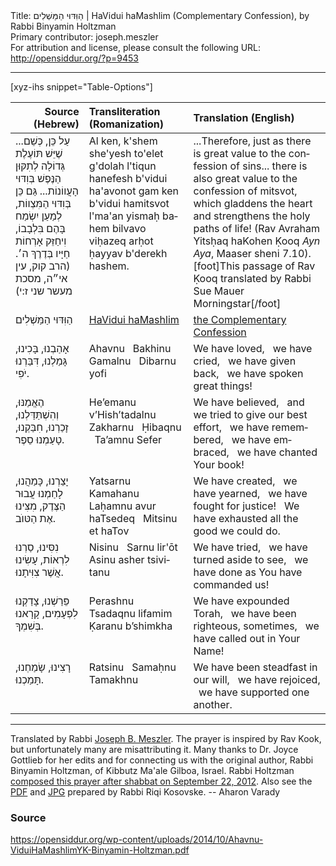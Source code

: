 <html>
<head></head>
<body>
Title: הַוִּדּוּי הַמַּשְׁלִים | HaVidui haMashlim (Complementary Confession), by Rabbi Binyamin Holtzman<br />
Primary contributor: joseph.meszler<br />
For attribution and license, please consult the following URL: <a href="http://opensiddur.org/?p=9453">http://opensiddur.org/?p=9453</a>
<p />
<hr />

[xyz-ihs snippet="Table-Options"]<table style="margin-left: auto; margin-right: auto;" class="draggable">
<thead><tr><th style="text-align: right;" id="x">Source (Hebrew)</th><th style="text-align: left;">Transliteration (Romanization)</th><th style="text-align: left;">Translation (English)</th></tr></thead>
<tbody>
<tr>
<td style="vertical-align:top;">
<div class="commentary" lang="he">
...עַל כֵּן, כְּשֵׁם שֶׁיֵּשׁ תּוֹעֶלֶת גְּדוֹלָה
לְתִקּוּן הַנֶּפֶשׁ בְּוִדּוּי הָעֲווֹנוֹת...
גַּם כֵּן בְּוִדּוּי הַמִּצְווֹת,
לְמַעַן יִשְׂמַח בָּהֶם בִּלְבָבוֹ,
וִיחַזֵּק אָרְחוֹת חַיָּיו בְּדֶרֶךְ ה׳. 
<span class="citation">(הרב קוק, עין אי״ה, מסכת מעשר שני ז:י‏)</span>
</span></div></td>
 
<td style="vertical-align:top;">
<div class="english" lang="en">
Al ken, k'shem she'yesh to'elet g'dolah
l'tiqun hanefesh b'vidui ha'avonot
gam ken b'vidui hamitsvot
l'ma'an yismaḥ bahem bilvavo
viḥazeq arḥot ḥayyav b'derekh hashem.
</div></td>

<td style="vertical-align:top;">
<div class="english" lang="en">
...Therefore, just as there is great value 
to the confession of sins... 
there is also great value to the confession of mitsvot, 
which gladdens the heart 
and strengthens the holy paths of life! 
<span class="citation">(Rav Avraham Yitsḥaq haKohen Ḳooq <em>Ayn Aya</em>, Maaser sheni 7.10)</span>.[foot]This passage of Rav Ḳooq translated by Rabbi Sue Mauer Morningstar[/foot]
</div></td>
</tr>


<tr>
<td style="vertical-align:top;">
<div class="commentary" lang="he">
הַוִּדּוּי הַמַּשְׁלִים
</span></div></td>
 
<td style="vertical-align:top;">
<div class="english" lang="en">
<u>HaVidui haMashlim</u>
</div></td>

<td style="vertical-align:top;">
<div class="english" lang="en">
<u>the Complementary Confession</u>
</div></td></tr>


<tr><td style="vertical-align:top;">
<div class="liturgy" lang="he">
<span class="acrostic">אָ</span>הַבְנוּ, 
<span class="acrostic">בָּ</span>כִינוּ, 
<span class="acrostic">גָּ</span>מַלְנוּ, 
<span class="acrostic">דִּ</span>בַּרְנוּ יֹפִי.
</span></div></td>
 
<td style="vertical-align:top;">
<div class="english" lang="en">
Ahavnu <span class="acrostic">&nbsp;</span>
Bakhinu <span class="acrostic">&nbsp;</span>
Gamalnu <span class="acrostic">&nbsp;</span>
Dibarnu yofi <span class="acrostic">&nbsp;</span>
</div></td>

<td style="vertical-align:top;">
<div class="english" lang="en">
We have loved, <span class="acrostic">&nbsp;</span>
we have cried, <span class="acrostic">&nbsp;</span>
we have given back, <span class="acrostic">&nbsp;</span>
we have spoken great things! <span class="acrostic">&nbsp;</span>
</div></td></tr>


<tr><td style="vertical-align:top;">
<div class="liturgy" lang="he">
<span class="acrostic">הֶ</span>אֱמַנּוּ, 
<span class="acrostic">וְ</span>הִשְׁתַּדַּלְנוּ, 
<span class="acrostic">זָ</span>כַרְנוּ, 
<span class="acrostic">חִ</span>בַּקְנוּ, 
<span class="acrostic">טָ</span>עַמְנוּ סֵפֶר.
</span></div></td>
 
<td style="vertical-align:top;">
<div class="english" lang="en">
He’emanu <span class="acrostic">&nbsp;</span>
v’Hish’tadalnu <span class="acrostic">&nbsp;</span>
Zakharnu <span class="acrostic">&nbsp;</span>
Ḥibaqnu <span class="acrostic">&nbsp;</span>
Ta’amnu Sefer <span class="acrostic">&nbsp;</span>
</div></td>

<td style="vertical-align:top;">
<div class="english" lang="en">
We have believed, <span class="acrostic">&nbsp;</span>
and we tried to give our best effort, <span class="acrostic">&nbsp;</span>
we have remembered, <span class="acrostic">&nbsp;</span>
we have embraced, <span class="acrostic">&nbsp;</span>
we have chanted Your book! <span class="acrostic">&nbsp;</span>
</div></td></tr>


<tr><td style="vertical-align:top;">
<div class="liturgy" lang="he">
<span class="acrostic">יָ</span>צַרְנוּ, 
<span class="acrostic">כָּ</span>מַהֲנוּ, 
<span class="acrostic">לָ</span>חַמְנוּ עֲבוּר הַצֶּדֶק, 
<span class="acrostic">מִ</span>צִּינוּ אֶת הַטּוֺב.
</span></div></td>
 
<td style="vertical-align:top;">
<div class="english" lang="en">
Yatsarnu <span class="acrostic">&nbsp;</span>
Kamahanu <span class="acrostic">&nbsp;</span>
Laḥamnu avur haTsedeq <span class="acrostic">&nbsp;</span>
Mitsinu et haTov <span class="acrostic">&nbsp;</span>
</div></td>

<td style="vertical-align:top;">
<div class="english" lang="en">
We have created, <span class="acrostic">&nbsp;</span>
we have yearned, <span class="acrostic">&nbsp;</span>
we have fought for justice! <span class="acrostic">&nbsp;</span>
We have exhausted all the good we could do. <span class="acrostic">&nbsp;</span>
</div></td></tr>


<tr><td style="vertical-align:top;">
<div class="liturgy" lang="he">
<span class="acrostic">נִ</span>סִּינוּ, 
<span class="acrostic">סַ</span>רְנוּ לִרְאוֹת, 
<span class="acrostic">עָ</span>שִׂינוּ אֲשֶׁר צִוִּיתָנוּ.
</span></div></td>
 
<td style="vertical-align:top;">
<div class="english" lang="en">
Nisinu <span class="acrostic">&nbsp;</span>
Sarnu lir'ōt <span class="acrostic">&nbsp;</span>
Asinu asher tsivitanu <span class="acrostic">&nbsp;</span>
</div></td>

<td style="vertical-align:top;">
<div class="english" lang="en">
We have tried, <span class="acrostic">&nbsp;</span>
we have turned aside to see, <span class="acrostic">&nbsp;</span>
we have done as You have commanded us! <span class="acrostic">&nbsp;</span>
</div></td></tr>


<tr><td style="vertical-align:top;">
<div class="liturgy" lang="he">
<span class="acrostic">פֵּ</span>רַשְׁנוּ, 
<span class="acrostic">צָ</span>דַקְנוּ לִפְעָמִים, 
<span class="acrostic">קָ</span>רָאנוּ בְּשִׁמְךָ.
</span></div></td>
 
<td style="vertical-align:top;">
<div class="english" lang="en">
Perashnu <span class="acrostic">&nbsp;</span>
Tsadaqnu lifamim <span class="acrostic">&nbsp;</span>
Ḳaranu b’shimkha <span class="acrostic">&nbsp;</span>
</div></td>

<td style="vertical-align:top;">
<div class="english" lang="en">
We have expounded Torah, <span class="acrostic">&nbsp;</span>
we have been righteous, sometimes, <span class="acrostic">&nbsp;</span>
we have called out in Your Name! <span class="acrostic">&nbsp;</span>
</div></td></tr>


<tr><td style="vertical-align:top;">
<div class="liturgy" lang="he">
<span class="acrostic">רָ</span>צִינוּ, 
<span class="acrostic">שָׂ</span>מַחְנוּ, 
<span class="acrostic">תָּ</span>מַכְנוּ.
</span></div></td>
 
<td style="vertical-align:top;">
<div class="english" lang="en">
Ratsinu <span class="acrostic">&nbsp;</span>
Samaḥnu <span class="acrostic">&nbsp;</span>
Tamakhnu <span class="acrostic">&nbsp;</span>
</div></td>

<td style="vertical-align:top;">
<div class="english" lang="en">
We have been steadfast in our will, <span class="acrostic">&nbsp;</span>
we have rejoiced, <span class="acrostic">&nbsp;</span>
we have supported one another. <span class="acrostic">&nbsp;</span>
</td></tr>
</tbody></table>

<hr />

Translated by Rabbi <a href="http://www.rabbimeszler.com/">Joseph B. Meszler</a>. The prayer is inspired by Rav Kook, but unfortunately many are misattributing it. Many thanks to Dr. Joyce Gottlieb for her edits and for connecting us with the original author, Rabbi Binyamin Holtzman, of Kibbutz Ma'ale Gilboa, Israel. Rabbi Holtzman <a href="https://www.facebook.com/photo.php?fbid=414178048638558&set=a.169213426468356.40805.100001391004249&type=1&permPage=1">composed this prayer after shabbat on September 22, 2012</a>. Also see the <a href="https://opensiddur.org/wp-content/uploads/2014/10/Ahavnu-ViduiHaMashlimYK-Binyamin-Holtzman.pdf">PDF</a> and <a href="https://opensiddur.org/wp-content/uploads/2014/10/Ahavnu-ViduiHaMashlimYK-Binyamin-Holtzman.jpg">JPG</a> prepared by Rabbi Riqi Kosovske. -- Aharon Varady

<h3>Source</h3>

https://opensiddur.org/wp-content/uploads/2014/10/Ahavnu-ViduiHaMashlimYK-Binyamin-Holtzman.pdf

&nbsp;
</body>
</html>